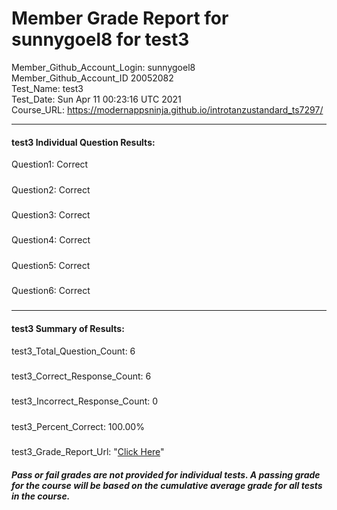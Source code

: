 # Member Grade Report for sunnygoel8 for test3  
   
Member_Github_Account_Login: sunnygoel8  
Member_Github_Account_ID 20052082  
Test_Name: test3  
Test_Date: Sun Apr 11 00:23:16 UTC 2021  
Course_URL: https://modernappsninja.github.io/introtanzustandard_ts7297/  
   
---  
#### test3 Individual Question Results:  
Question1: Correct  
#####  
Question2: Correct  
#####  
Question3: Correct  
#####  
Question4: Correct  
#####  
Question5: Correct  
#####  
Question6: Correct  
#####  
---  
#### test3 Summary of Results:  
test3_Total_Question_Count: 6  
#####  
test3_Correct_Response_Count: 6  
#####  
test3_Incorrect_Response_Count: 0  
#####  
test3_Percent_Correct: 100.00%  
#####  
test3_Grade_Report_Url: "[Click Here](https://github.com/modernappsninjas/sunnygoel8/blob/main/static/userdata/courses/introtanzustandard_ts7297/grade_report.pr42.test3.md)"
##### Pass or fail grades are not provided for individual tests. A passing grade for the course will be based on the cumulative average grade for all tests in the course.  
